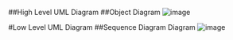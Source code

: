 ##High Level UML Diagram
##Object Diagram
![image](https://user-images.githubusercontent.com/78857458/111859266-9043d980-8965-11eb-9589-40be5d61072d.png)

#Low Level UML Diagram
##Sequence Diagram Diagram
![image](https://user-images.githubusercontent.com/78857458/111859291-cda86700-8965-11eb-9742-2320072ead10.png)
